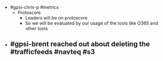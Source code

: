 - #gpsi-chris-p #metrics
	- Protoscore
		- Leaders will be on protoscore
		- So we will be evaluated by our usage of the tools like O365 and other tools
- #gpsi-brent reached out about deleting the #trafficfeeds #navteq #s3
	-